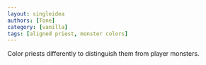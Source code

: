 ```yaml
---
layout: singleidea
authors: [Tone]
category: [vanilla]
tags: [aligned priest, monster colors]
---
```

Color priests differently to distinguish them from player monsters.
